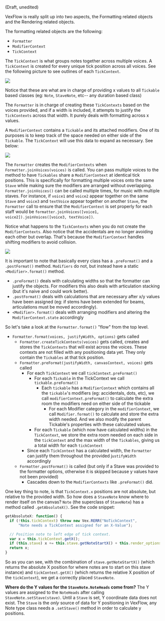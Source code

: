 (Draft, unedited)

VexFlow is really split up into two aspects, the Formatting related objects and the Rendering related objects.

The formatting related objects are the following:
* `Formatter`
* `ModifierContext`
* `TickContext`

The `TickContext` is what groups notes together across multiple voices. A `TickContext` is created for every unique tick position across all voices. See the following picture to see outlines of each `TickContext`.

![](https://i.imgur.com/gQjvw4I.png)

Notice that these are what are in charge of providing x values to all `Tickable` based classes (eg: `Note`, `StaveNote`, etc-- any duration based class)

The `Formatter` is in charge of creating these `TickContexts` based on the voices provided, and if a width is included, it attempts to justify the `TickContexts` across that width. It purely deals with formatting across x values.

A `ModifierContext` contains a `Tickable` and its attached modifiers. One of its purposes is to keep track of the space needed on either side of the `Tickable`. The `TickContext` will use this data to expand as necessary. See below:

![](https://i.imgur.com/OkOQOFs.png)

The `Formatter` creates the `ModifierContexts` when `Formatter.joinVoices(voices)` is called. You can pass multiple voices to the method to have `Tickables` share a `ModifierContext` at identical tick positions. This is specifically for formatting multiple voices onto the same `Stave` while making sure the modifiers are arranged without overlapping.  `Formatter.joinVoices()` can be called multiple times, for music with multiple staves.  For instance, if `voice1` and `voice2` appear together on the same `Stave` and `voice3` and `textVoice` appear together on another `Stave`, the `Formatter` call to ensure that the `ModifierContext` is set properly for each staff would be `formatter.joinVoices([voice1, voice2]).joinVoices([voice3, textVoice])`.

Notice what happens to the `TickContexts` when you do not create the `ModifierContexts`. Also notice that the accidentals are no longer avoiding each other but overlap. That's because the `ModifierContext` handles shifting modifiers to avoid collision.

![](https://i.imgur.com/WBaZPlD.png)

It is important to note that basically every class has a `.preFormat()` and a `.postFormat()` method. `Modifiers` do not, but instead have a static `<Modifier>.format()` method.
* `.preFormat()` deals with calculating widths so that the formatter can justify the objects. For modifiers this also deals with articulation stacking (but it's naive and could work better).
* `.postFormat()` deals with calculations that are necessary after x/y values have been assigned (eg: if stems have been extended for beams, articulations must be moved accordingly).
* `<Modifier>.format()` deals with arranging modifiers and altering the `ModifierContext.state` accordingly

So let's take a look at the `Formatter.format()` "flow" from the top level.
* `Formatter.format(voices, justifyWidth, options)` gets called
  * `Formatter.createTickContexts(voices)` gets called, creates and stores the `TickContexts` that will exist across the voices. These contexts are not filled with any positioning data yet. They only contain the `Tickables` at that tick position.
  * `Formatter.preFormat(justifyWidth, canvasContext, voices)` gets called
    * For each `TickContext` we call `tickContext.preFormat()`
      * For each `Tickable` in the TickContext we call `tickable.preFormat()`
        * Each `tickable` has a `ModifierContext` which contains all the `tickable`'s modifiers (eg: accidentals, dots, etc), we call `modifierContext.preFormat()` to calculate the extra room the modifiers need on either side of the tickable
          * For each Modifier category in the `modifierContext`, we call `Modifier.format()` to calculate and store the extra width needed. And we also modify the parent Tickable's properties with these calculated values.
      * For each `Tickable` (which now have calculated widths) in the `TickContext`,  we store the extra room needed on each side in the `tickContext` and the max width of the `Tickables`, giving us a total width for each `tickContext`
    * Since each `TickContext` has a calculated width, the `Formatter` can justify them throughout the provided j`ustifyWidth` accordingly
  * `Formatter.postFormat()` is called (but only if a Stave was provided to the formatter options, otherwise it is skipped because y values have not been provided)
    * Cascades down to the `ModifierContexts` like `.preFormat()` did.

One key thing to note, is that `TickContext.x` positions are not absolute, but relative to the provided width. So how does a `StaveNote` know where to render itself on the canvas? `Note` (the superclass of `StaveNote`) has a method called `.getAbsoluteX()`. See the code snippet:

```javascript
getAbsoluteX: function() {
  if (!this.tickContext) throw new Vex.RERR("NoTickContext",
      "Note needs a TickContext assigned for an X-Value");

  // Position note to left edge of tick context.
  var x = this.tickContext.getX();
  if (this.stave) x += this.stave.getNoteStartX() + this.render_options.stave_padding;
  return x;
}
```

So as you can see, with the combination of `stave.getNoteStartX()` (which returns the absolute X position for where notes are to start on this stave instance) and `tickContext.getX()` (which returns the relative X position of the `tickContext`), we get a correctly placed `StaveNote`.

**Where do the Y values for the `StaveNote.NoteHeads` come from?**
The Y values are assigned to the `NoteHeads` after calling `StaveNote.setStave(stave)`. Until a `Stave` is set, Y coordinate data does not exist. The `Stave` is the *only* source of data for Y positioning in VexFlow, any Note type class needs a `.setStave()` method in order to calculate y positions.